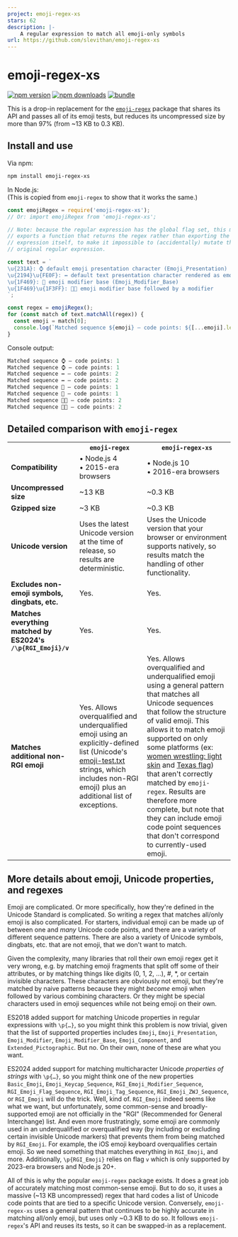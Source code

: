```yaml
---
project: emoji-regex-xs
stars: 62
description: |-
    A regular expression to match all emoji-only symbols
url: https://github.com/slevithan/emoji-regex-xs
---
```


# emoji-regex-xs

[![npm version][npm-version-src]][npm-version-href]
[![npm downloads][npm-downloads-src]][npm-downloads-href]
[![bundle][bundle-src]][bundle-href]

This is a drop-in replacement for the [`emoji-regex`](https://github.com/mathiasbynens/emoji-regex) package that shares its API and passes all of its emoji tests, but reduces its uncompressed size by more than 97% (from ~13 KB to 0.3 KB).

## Install and use

Via npm:

```sh
npm install emoji-regex-xs
```

In Node.js:<br>
(This is copied from `emoji-regex` to show that it works the same.)

```js
const emojiRegex = require('emoji-regex-xs');
// Or: import emojiRegex from 'emoji-regex-xs';

// Note: because the regular expression has the global flag set, this module
// exports a function that returns the regex rather than exporting the regular
// expression itself, to make it impossible to (accidentally) mutate the
// original regular expression.

const text = `
\u{231A}: ⌚ default emoji presentation character (Emoji_Presentation)
\u{2194}\u{FE0F}: ↔️ default text presentation character rendered as emoji
\u{1F469}: 👩 emoji modifier base (Emoji_Modifier_Base)
\u{1F469}\u{1F3FF}: 👩🏿 emoji modifier base followed by a modifier
`;

const regex = emojiRegex();
for (const match of text.matchAll(regex)) {
  const emoji = match[0];
  console.log(`Matched sequence ${emoji} — code points: ${[...emoji].length}`);
}
```

Console output:

```js
Matched sequence ⌚ — code points: 1
Matched sequence ⌚ — code points: 1
Matched sequence ↔️ — code points: 2
Matched sequence ↔️ — code points: 2
Matched sequence 👩 — code points: 1
Matched sequence 👩 — code points: 1
Matched sequence 👩🏿 — code points: 2
Matched sequence 👩🏿 — code points: 2
```

## Detailed comparison with `emoji-regex`

<table>
  <tr>
    <th></th>
    <th><code>emoji-regex</code></th>
    <th><code>emoji-regex-xs</code></th>
  </tr>
  <tr>
    <td><b>Compatibility</b></td>
    <td>• Node.js 4 <br> • 2015-era browsers</td>
    <td>• Node.js 10 <br> • 2016-era browsers</td>
  </tr>
  <tr>
    <td><b>Uncompressed size</b></td>
    <td>~13 KB</td>
    <td>~0.3 KB</td>
  </tr>
  <tr>
    <td><b>Gzipped size</b></td>
    <td>~3 KB</td>
    <td>~0.3 KB</td>
  </tr>
  <tr>
    <td><b>Unicode version</b></td>
    <td>Uses the latest Unicode version at the time of release, so results are deterministic.</td>
    <td>Uses the Unicode version that your browser or environment supports natively, so results match the handling of other functionality.</td>
  </tr>
  <tr>
    <td><b>Excludes non-emoji symbols, dingbats, etc.</b></td>
    <td>Yes.</td>
    <td>Yes.</td>
  </tr>
  <tr>
    <td><b>Matches everything matched by ES2024's <code>/\p{RGI_Emoji}/v</code></b></td>
    <td>Yes.</td>
    <td>Yes.</td>
  </tr>
  <tr>
    <td><b>Matches additional non-RGI emoji</b></td>
    <td>Yes. Allows overqualified and underqualified emoji using an explicitly-defined list (Unicode's <a href="https://unicode.org/Public/emoji/latest/emoji-test.txt">emoji-test.txt</a> strings, which includes non-RGI emoji) plus an additional list of exceptions.</td>
    <td>Yes. Allows overqualified and underqualified emoji using a general pattern that matches all Unicode sequences that follow the structure of valid emoji. This allows it to match emoji supported on only some platforms (ex: <a href="https://emojipedia.org/women-wrestling-light-skin-tone#designs">women wrestling: light skin</a> and <a href="https://emojipedia.org/flag-for-texas-ustx#designs">Texas flag</a>) that aren't correctly matched by <code>emoji-regex</code>. Results are therefore more complete, but note that they can include emoji code point sequences that don't correspond to currently-used emoji.</td>
  </tr>
</table>

## More details about emoji, Unicode properties, and regexes

Emoji are complicated. Or more specifically, how they're defined in the Unicode Standard is complicated. So writing a regex that matches all/only emoji is also complicated. For starters, individual emoji can be made up of between one and *many* Unicode code points, and there are a variety of different sequence patterns. There are also a variety of Unicode symbols, dingbats, etc. that are not emoji, that we don't want to match.

Given the complexity, many libraries that roll their own emoji regex get it very wrong, e.g. by matching emoji fragments that split off some of their attributes, or by matching things like digits (0, 1, 2, …), #, \*, or certain invisible characters. These characters are obviously not emoji, but they're matched by naive patterns because they might *become* emoji when followed by various combining characters. Or they might be special characters used in emoji sequences while not being emoji on their own.

ES2018 added support for matching Unicode properties in regular expressions with `\p{…}`, so you might think this problem is now trivial, given that the list of supported properties includes `Emoji`, `Emoji_Presentation`, `Emoji_Modifier`, `Emoji_Modifier_Base`, `Emoji_Component`, and `Extended_Pictographic`. But no. On their own, none of these are what you want.

ES2024 added support for matching multicharacter Unicode *properties of strings* with `\p{…}`, so you might think one of the new properties `Basic_Emoji`, `Emoji_Keycap_Sequence`, `RGI_Emoji_Modifier_Sequence`, `RGI_Emoji_Flag_Sequence`, `RGI_Emoji_Tag_Sequence`, `RGI_Emoji_ZWJ_Sequence`, or `RGI_Emoji` will do the trick. Well, kind of. `RGI_Emoji` indeed seems like what we want, but unfortunately, some common-sense and broadly-supported emoji are not officially in the "RGI" (Recommended for General Interchange) list. And even more frustratingly, some emoji are commonly used in an underqualified or overqualified way (by including or excluding certain invisible Unicode markers) that prevents them from being matched by `RGI_Emoji`. For example, the iOS emoji keyboard overqualifies certain emoji. So we need something that matches everything in `RGI_Emoji`, and more. Additionally, `\p{RGI_Emoji}` relies on flag `v` which is only supported by 2023-era browsers and Node.js 20+.

All of this is why the popular `emoji-regex` package exists. It does a great job of accurately matching most common-sense emoji. But to do so, it uses a massive (~13 KB uncompressed) regex that hard codes a list of Unicode code points that are tied to a specific Unicode version. Conversely, `emoji-regex-xs` uses a general pattern that continues to be highly accurate in matching all/only emoji, but uses only ~0.3 KB to do so. It follows `emoji-regex`'s API and reuses its tests, so it can be swapped-in as a replacement.

<!-- Badges -->

[npm-version-src]: https://img.shields.io/npm/v/emoji-regex-xs?color=78C372
[npm-version-href]: https://npmjs.com/package/emoji-regex-xs
[npm-downloads-src]: https://img.shields.io/npm/dm/emoji-regex-xs?color=78C372
[npm-downloads-href]: https://npmjs.com/package/emoji-regex-xs
[bundle-src]: https://img.shields.io/bundlejs/size/emoji-regex-xs?color=78C372&label=minzip
[bundle-href]: https://bundlejs.com/?q=emoji-regex-xs&treeshake=[*]


